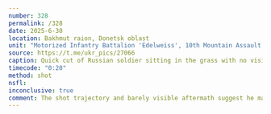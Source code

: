 ```yaml
---
number: 328
permalink: /328
date: 2025-6-30
location: Bakhmut raion, Donetsk oblast
unit: "Motorized Infantry Battalion 'Edelweiss', 10th Mountain Assault Brigade"
source: https://t.me/ukr_pics/27066
caption: Quick cut of Russian soldier sitting in the grass with no visible injury, pointing his AK under his chin and shooting himself
timecode: "0:20"
method: shot
nsfl: 
inconclusive: true
comment: The shot trajectory and barely visible aftermath suggest he may only be faking it to deceive drone operator.
---
```

<script async src="https://telegram.org/js/telegram-widget.js?22" data-telegram-post="MPBEdelweiss/1191" data-width="100%" data-userpic="false"></script>